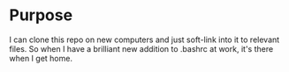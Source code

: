 # Purpose

I can clone this repo on new computers and just soft-link into it to relevant
files.  So when I have a brilliant new addition to .bashrc at work, it's there
when I get home.
